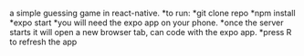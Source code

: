 a simple guessing game in react-native.
*to run:
*git clone repo
*npm install
*expo start
*you will need the expo app on your phone.
*once the server starts it will open a new browser tab, can code with the expo app.
*press R to refresh the app